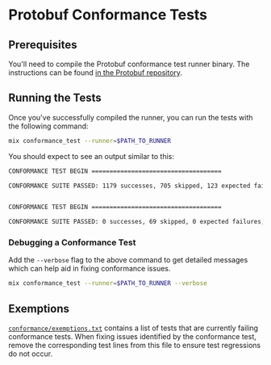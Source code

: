 # Protobuf Conformance Tests

## Prerequisites

You'll need to compile the Protobuf conformance test runner binary. The
instructions can be found [in the Protobuf
repository][conformance-instructions].

## Running the Tests

Once you've successfully compiled the runner, you can run the tests with the
following command:

```sh
mix conformance_test --runner=$PATH_TO_RUNNER
```

You should expect to see an output similar to this:

```sh
CONFORMANCE TEST BEGIN ====================================

CONFORMANCE SUITE PASSED: 1179 successes, 705 skipped, 123 expected failures, 0 unexpected failures.


CONFORMANCE TEST BEGIN ====================================

CONFORMANCE SUITE PASSED: 0 successes, 69 skipped, 0 expected failures, 0 unexpected failures.
```

### Debugging a Conformance Test

Add the `--verbose` flag to the above command to get detailed messages which can
help aid in fixing conformance issues.

```sh
mix conformance_test --runner=$PATH_TO_RUNNER --verbose
```

## Exemptions

[`conformance/exemptions.txt`][exemptions-file] contains a list of
tests that are currently failing conformance tests. When fixing issues
identified by the conformance test, remove the corresponding test lines from
this file to ensure test regressions do not occur.

[exemptions-file]: ./conformance/exemptions.txt
[conformance-instructions]: https://github.com/protocolbuffers/protobuf/blob/master/conformance/README.md
[test-message-protobuf-schema-source]: https://github.com/protocolbuffers/protobuf/blob/master/src/google/protobuf/test_messages_proto2.proto
